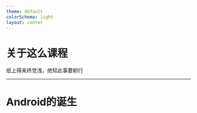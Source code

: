 ```yaml
---
theme: default
colorSchema: light
layout: center
---
```


# 关于这么课程

纸上得来终觉浅，绝知此事要躬行

---

# Android的诞生

